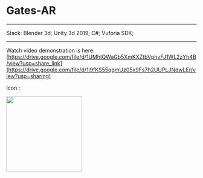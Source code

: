 # Gates-AR
**************

Stack:
Blender 3d;
Unity 3d 2019;
C#;
Vuforia SDK;
**************
Watch video demonstration is here:
[https://drive.google.com/file/d/1UMhIQWaGb5XmKXZtbVphvFJ1WL2zYh4B/view?usp=share_link](https://drive.google.com/file/d/1l9fKS55qqmUz05x9Fs7h2UUPLJNdwLEr/view?usp=sharing)


Icon :


<img src="https://user-images.githubusercontent.com/56002552/133326958-bd4a8f41-3afa-4856-8626-bb1394e10898.png" width="200" height="200">



